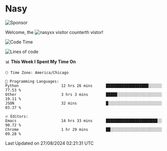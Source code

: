 # Nasy

<!--
<p align="center">
<img height="200" src="https://github-readme-stats.vercel.app/api?username=nasyxx&count_private=true&show_icons=true&theme=dracula&include_all_commits=true"/>
<img height="200" src="https://github-readme-stats.vercel.app/api/top-langs/?username=nasyxx&theme=dracula&hide=html,jupyter+notebook&count_private=true&show_icons=true"/>
</p>

  
----------------
-->

![Sponsor](https://img.shields.io/static/v1.svg?label=Sponsor&message=%E2%9D%A4&logo=GitHub&style=flat&color=pink)
 
Welcome, the ![nasyxx visitor counter](https://count.getloli.com/get/@nasyxx?theme=rule34)th vistor!
 
<!--START_SECTION:waka-->
![Code Time](http://img.shields.io/badge/Code%20Time-4%2C608%20hrs%2056%20mins-blue)

![Lines of code](https://img.shields.io/badge/From%20Hello%20World%20I%27ve%20Written-0%20lines%20of%20code-blue)

📊 **This Week I Spent My Time On** 

```text
🕑︎ Time Zone: America/Chicago

💬 Programming Languages: 
Python                   12 hrs 26 mins      ███████████████████░░░░░░   77.53 % 
Other                    3 hrs 3 mins        █████░░░░░░░░░░░░░░░░░░░░   19.11 % 
JSON                     32 mins             █░░░░░░░░░░░░░░░░░░░░░░░░   03.37 % 

🔥 Editors: 
Emacs                    14 hrs 33 mins      ███████████████████████░░   90.72 % 
Chrome                   1 hr 29 mins        ██░░░░░░░░░░░░░░░░░░░░░░░   09.28 % 
```


 Last Updated on 27/08/2024 02:21:31 UTC
<!--END_SECTION:waka-->

<!-- ![visitors](https://visitor-badge.laobi.icu/badge?page_id=nasyxx.nasyxx) -->
